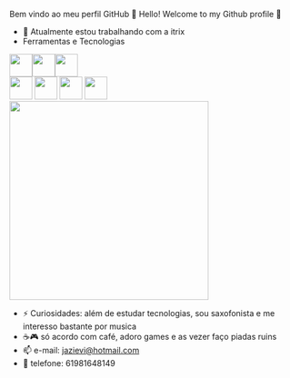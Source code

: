 Bem vindo ao meu perfil GitHub 👋
Hello! Welcome to my Github profile 👋

- 🔭 Atualmente estou trabalhando com a itrix
- Ferramentas e Tecnologias
 
<img src="https://cdn.jsdelivr.net/gh/devicons/devicon/icons/git/git-original.svg" width="40" height="40"/><img src="https://cdn.jsdelivr.net/gh/devicons/devicon/icons/docker/docker-original.svg" width="40" height="40"/><img src="https://cdn.jsdelivr.net/gh/devicons/devicon/icons/linux/linux-original.svg" width="40" height="40" />  
<img src="https://cdn.jsdelivr.net/gh/devicons/devicon/icons/react/react-original-wordmark.svg" width="40" height="40"/> <img src="https://cdn.jsdelivr.net/gh/devicons/devicon/icons/kotlin/kotlin-original.svg" width="40" height="40"/> <img src="https://cdn.jsdelivr.net/gh/devicons/devicon/icons/python/python-original.svg" width="40" height="40"/> <img src="https://cdn.jsdelivr.net/gh/devicons/devicon/icons/javascript/javascript-original.svg" width="40" height="40"/> 
<img src="https://super.abril.com.br/wp-content/uploads/2016/09/super_imggato_digitando_0.gif" width="350">

- ⚡ Curiosidades: além de estudar tecnologias, sou saxofonista e me interesso bastante por musica
- ☕🎮 só acordo com café, adoro games e as vezer faço piadas ruins
- 📫 e-mail: jazievi@hotmail.com 
- 📱 telefone: 61981648149
